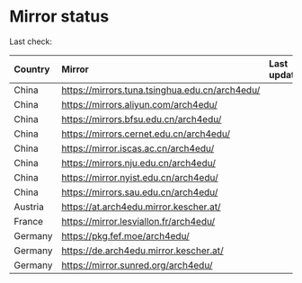 <script src="./time.js"></script>
# Mirror status
Last check: <script type="text/javascript">localize(1737040965.659128);</script>

|Country|Mirror|Last update|
|:------|:-----|:----------|
|China|https://mirrors.tuna.tsinghua.edu.cn/arch4edu/|<script type="text/javascript">localize(1737010655);</script>|
|China|https://mirrors.aliyun.com/arch4edu/|<script type="text/javascript">localize(1737010655);</script>|
|China|https://mirrors.bfsu.edu.cn/arch4edu/|<script type="text/javascript">localize(1737010655);</script>|
|China|https://mirrors.cernet.edu.cn/arch4edu/|<script type="text/javascript">localize(1737010655);</script>|
|China|https://mirror.iscas.ac.cn/arch4edu/|<script type="text/javascript">localize(1737010655);</script>|
|China|https://mirrors.nju.edu.cn/arch4edu/|<script type="text/javascript">localize(1736793744);</script>|
|China|https://mirror.nyist.edu.cn/arch4edu/|<script type="text/javascript">localize(1737010655);</script>|
|China|https://mirrors.sau.edu.cn/arch4edu/|<script type="text/javascript">localize(1731653531);</script>|
|Austria|https://at.arch4edu.mirror.kescher.at/|<script type="text/javascript">localize(1737010655);</script>|
|France|https://mirror.lesviallon.fr/arch4edu/|<script type="text/javascript">localize(1737010655);</script>|
|Germany|https://pkg.fef.moe/arch4edu/|<script type="text/javascript">localize(1737010655);</script>|
|Germany|https://de.arch4edu.mirror.kescher.at/|<script type="text/javascript">localize(1737010655);</script>|
|Germany|https://mirror.sunred.org/arch4edu/|<script type="text/javascript">localize(1737010655);</script>|

<script src="./tablefilter/tablefilter.js"></script>
<script src="./table.js"></script>